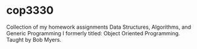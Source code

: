 # cop3330
Collection of my homework assignments Data Structures, Algorithms, and Generic Programming I
formerly titled: Object Oriented Programming. Taught by Bob Myers.